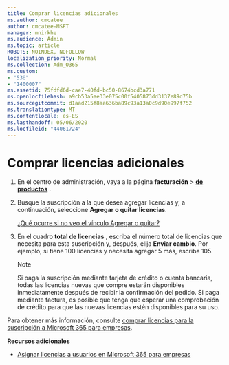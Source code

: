```yaml
---
title: Comprar licencias adicionales
ms.author: cmcatee
author: cmcatee-MSFT
manager: mnirkhe
ms.audience: Admin
ms.topic: article
ROBOTS: NOINDEX, NOFOLLOW
localization_priority: Normal
ms.collection: Adm_O365
ms.custom:
- "530"
- "1400007"
ms.assetid: 75fdfd6d-cae7-40fd-bc50-8674bcd3a771
ms.openlocfilehash: a9cb53a5ae33e075c00f5405873dd3137e89d75b
ms.sourcegitcommit: d1aad215f8aa636ba89c93a13a0c9d90e997f752
ms.translationtype: MT
ms.contentlocale: es-ES
ms.lasthandoff: 05/06/2020
ms.locfileid: "44061724"
---
```

# <a name="buy-additional-licenses"></a>Comprar licencias adicionales

1. En el centro de administración, vaya a la página **facturación** \> **[de productos](https://go.microsoft.com/fwlink/p/?linkid=842054)** .

2. Busque la suscripción a la que desea agregar licencias y, a continuación, seleccione **Agregar o quitar licencias**.

    [¿Qué ocurre si no veo el vínculo Agregar o quitar?](https://docs.microsoft.com/office365/admin/subscriptions-and-billing/buy-licenses#what-if-i-dont-see-the-addremove-licenses-link)

3. En el cuadro **total de licencias** , escriba el número total de licencias que necesita para esta suscripción y, después, elija **Enviar cambio**. Por ejemplo, si tiene 100 licencias y necesita agregar 5 más, escriba 105.

    > [!NOTE]
    > Si paga la suscripción mediante tarjeta de crédito o cuenta bancaria, todas las licencias nuevas que compre estarán disponibles inmediatamente después de recibir la confirmación del pedido. Si paga mediante factura, es posible que tenga que esperar una comprobación de crédito para que las nuevas licencias estén disponibles para su uso.

Para obtener más información, consulte [comprar licencias para la suscripción a Microsoft 365 para empresas](https://docs.microsoft.com/office365/admin/subscriptions-and-billing/buy-licenses).  

**Recursos adicionales**

- [Asignar licencias a usuarios en Microsoft 365 para empresas](https://docs.microsoft.com/office365/admin/subscriptions-and-billing/assign-licenses-to-users)